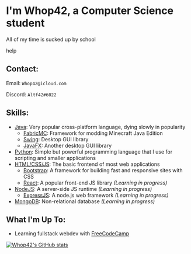 # I'm Whop42, a Computer Science student

All of my time is sucked up by school

help

## Contact:

Email: `Whop42@icloud.com`

Discord: `Altf42#6022`

## Skills:

* [Java](https://java.com): Very popular cross-platform language, dying slowly in popularity
  * [FabricMC](https://github.com/FabricMC/Fabric): Framework for modding Minecraft Java Edition
  * [Swing](https://docs.oracle.com/javase/tutorial/uiswing/start/index.html): Desktop GUI library
  * [JavaFX](https://openjfx.io/): Another desktop GUI library
* [Python](https://python.org): Simple but powerful programming language that I use for scripting and smaller applications
* [HTML/CSS/JS](https://developer.mozilla.org/en-US/docs/Web/HTML): The basic frontend of most web applications
  * [Bootstrap](https://getbootstrap.com): A framework for building fast and responsive sites with CSS
  * [React](https://reactjs.org): A popular front-end JS library *(Learning in progress)*
* [NodeJS](https://nodejs.org): A server-side JS runtime *(Learning in progress)*
  * [ExpressJS](https://expressjs.com): A node.js web framework *(Learning in progress)*
* [MongoDB](https://mongodb.com): Non-relational database *(Learning in progress)*

## What I'm Up To:
* Learning fullstack webdev with [FreeCodeCamp](https://freecodecamp.org)

[![Whop42's GitHub stats](https://github-readme-stats.vercel.app/api?username=Whop42)](https://github.com/anuraghazra/github-readme-stats)
